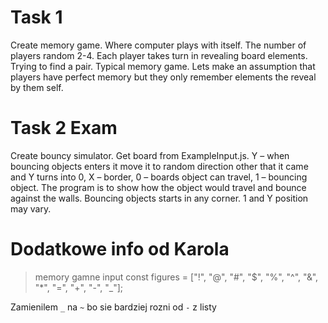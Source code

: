 # Task 1

Create memory game. Where computer plays with itself. The number of players random 2-4. Each player takes turn in revealing board elements. Trying to find a pair. Typical memory game.  Lets make an assumption that players have perfect memory but they only remember elements the reveal by them self. 

# Task 2 Exam

Create bouncy simulator. Get board from ExampleInput.js. Y – when bouncing objects enters it move it to random direction other that it came and Y turns into 0,    X – border, 0 – boards object can travel, 1 – bouncing object. The program is to show how the object would travel and bounce against the walls. Bouncing objects starts in any corner. 1 and Y position may vary. 

# Dodatkowe info od Karola

> memory gamne input
> const figures = ["!", "@", "#", "$", "%", "^", "&", "*", "=", "+", "-", "_"];

Zamienilem `_` na `~` bo sie bardziej rozni od `-` z listy
